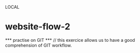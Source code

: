 LOCAL
# website-flow-2
*** practise on GIT ***
// this exercice allows us to have a good comprehension of GIT workflow.
